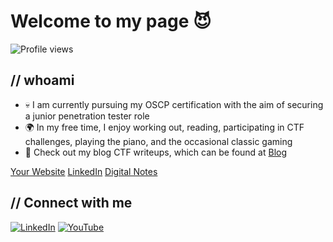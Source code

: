 # Welcome to my page 😈

![Profile views](https://img.shields.io/badge/Profile%20views-1,440-blue)

## // whoami

- 💀 I am currently pursuing my OSCP certification with the aim of securing a junior penetration tester role
- 🌍 In my free time, I enjoy working out, reading, participating in CTF challenges, playing the piano, and the occasional classic gaming
- 📝 Check out my blog CTF writeups, which can be found at [Blog](https://jigsaws64.github.io/)

<!-- Add your personal links here -->
[Your Website]()
[LinkedIn]()
[Digital Notes]()


## // Connect with me

[![LinkedIn](https://img.shields.io/badge/CJ%20ODDO-0077B5?style=for-the-badge&logo=linkedin&logoColor=white)](https://www.linkedin.com/in/cjoddo/)
[![YouTube](https://img.shields.io/badge/JIGSAW64-FF0000?style=for-the-badge&logo=youtube&logoColor=white)](https://www.youtube.com/channel/UCOpL5NKvSIVZ3iOxrAGAtzw)
